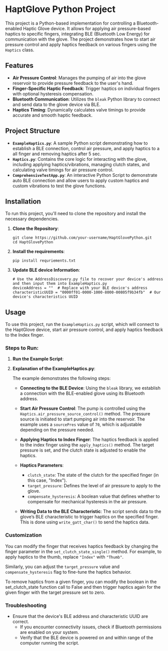 # HaptGlove Python Project

This project is a Python-based implementation for controlling a Bluetooth-enabled Haptic Glove device. It allows for applying air pressure-based haptics to specific fingers, integrating BLE (Bluetooth Low Energy) for communication with the glove. The project demonstrates how to start air pressure control and apply haptics feedback on various fingers using the `Haptics` class.

## Features

- **Air Pressure Control**: Manages the pumping of air into the glove reservoir to provide pressure feedback to the user's hand.
- **Finger-Specific Haptic Feedback**: Trigger haptics on individual fingers with optional hysteresis compensation.
- **Bluetooth Communication**: Utilizes the `bleak` Python library to connect and send data to the glove device via BLE.
- **Haptics Timing**: Dynamically calculates valve timings to provide accurate and smooth haptic feedback.

## Project Structure

- **`ExampleHaptics.py`**: A sample Python script demonstrating how to establish a BLE connection, control air pressure, and apply haptics to a all finger and removing haptics after 5 sec.
- **`Haptics.py`**: Contains the core logic for interacting with the glove, including applying haptics/vibrations, managing clutch states, and calculating valve timings for air pressure control.
- **`ComprehensiveTestApp.py`**: An interactive Python Script to demonstrate auto BLE connection and allow users to apply custom haptics and custom vibrations to test the glove functions.
  
## Installation

To run this project, you'll need to clone the repository and install the necessary dependencies.

1. **Clone the Repository**:
   ```
   git clone https://github.com/your-username/HaptGlovePython.git
   cd HaptGlovePython
   ```
2. **Install the requirements**:
    ```
    pip install requriements.txt
3. **Update BLE device Information**:
    ```
    # Use the AddressDiscovery.py file to recover your device's address and then input them into ExampleHaptics.py
   deviceAddress = ""  # Replace with your BLE device's address
    characteristicUUID = "0000ff01-0000-1000-8000-00805f9b34fb"  # Our device's characteristics UUID
   
## Usage

To use this project, run the `ExampleHaptics.py` script, which will connect to the HaptGlove device, start air pressure control, and apply haptics feedback to the Index finger.

### Steps to Run:

1. **Run the Example Script**:


2. **Explanation of the ExampleHaptics.py**:

    The example demonstrates the following steps:

   - **Connecting to the BLE Device**:
     Using the `bleak` library, we establish a connection with the BLE-enabled glove using its Bluetooth address.

   - **Start Air Pressure Control**:
     The pump is controlled using the `Haptics.air_pressure_source_control()` method. The pressure source is initiated to start pumping air into the reservoir. The example uses a `sourcePres` value of `70`, which is adjustable depending on the pressure needed.

   - **Applying Haptics to Index Finger**:
     The haptics feedback is applied to the index finger using the `apply_haptics()` method. The target pressure is set, and the clutch state is adjusted to enable the haptics.

   - **Haptics Parameters**:
     - `clutch_state`: The state of the clutch for the specified finger (in this case, "Index").
     - `target_pressure`: Defines the level of air pressure to apply to the glove.
     - `compensate_hysteresis`: A boolean value that defines whether to compensate for mechanical hysteresis in the air pressure.

   - **Writing Data to the BLE Characteristic**:
     The script sends data to the glove’s BLE characteristic to trigger haptics on the specified finger. This is done using `write_gatt_char()` to send the haptics data.

### Customization

You can modify the finger that receives haptics feedback by changing the finger parameter in the `set_clutch_state_single()` method. For example, to apply haptics to the thumb, replace `"Index"` with `"Thumb"`.

Similarly, you can adjust the `target_pressure` value and `compensate_hysteresis` flag to fine-tune the haptics behavior.

To remove haptics from a given finger,
you can modify the boolean in the
set_clutch_state function call to False
and then trigger haptics again for the given finger with the target pressure set to zero.

### Troubleshooting

- Ensure that the device's BLE address and characteristic UUID are correct.
  - If you encounter connectivity issues, check if Bluetooth permissions are enabled on your system.
  - Verify that the BLE device is powered on and within range of the computer running the script.
